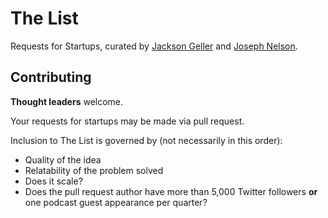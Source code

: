 # The List

Requests for Startups, curated by [Jackson Geller](https://github.com/jaxgeller) and [Joseph Nelson](https://twitter.com/josephofiowa).


## Contributing

**Thought leaders** welcome. 

Your requests for startups may be made via pull request.

Inclusion to The List is governed by (not necessarily in this order):

- Quality of the idea 
- Relatability of the problem solved
- Does it scale?
- Does the pull request author have more than 5,000 Twitter followers **or** one podcast guest appearance per quarter?

